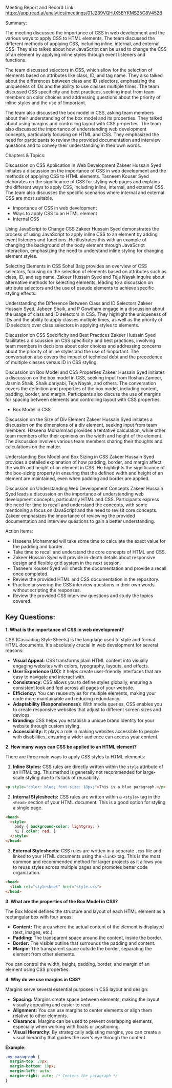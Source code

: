 Meeting Report and Record Link:
https://app.read.ai/analytics/meetings/01J239VQHJX5BYKMS25C8V452B

Summary:

The meeting discussed the importance of CSS in web development and the various ways to apply CSS to HTML elements. The team discussed the different methods of applying CSS, including inline, internal, and external CSS. They also talked about how JavaScript can be used to change the CSS of an element by applying inline styles through event listeners and functions.

The team discussed selectors in CSS, which allow for the selection of elements based on attributes like class, ID, and tag name. They also talked about the differences between class and ID selectors, emphasizing the uniqueness of IDs and the ability to use classes multiple times. The team discussed CSS specificity and best practices, seeking input from team members on color choices and addressing questions about the priority of inline styles and the use of !important.

The team also discussed the box model in CSS, asking team members about their understanding of the box model and its properties. They talked about using margins and controlling layout with CSS properties. The team also discussed the importance of understanding web development concepts, particularly focusing on HTML and CSS. They emphasized the need for participants to review the provided documentation and interview questions and to convey their understanding in their own words.


Chapters & Topics:

Discussion on CSS Application in Web Development
Zakeer Hussain Syed initiates a discussion on the importance of CSS in web development and the methods of applying CSS to HTML elements. Tasneem Kouser Syed elaborates on the significance of CSS for styling web pages and explains the different ways to apply CSS, including inline, internal, and external CSS. The team also discusses the specific scenarios where internal and external CSS are most suitable.
* Importance of CSS in web development
* Ways to apply CSS to an HTML element
* Internal CSS

Using JavaScript to Change CSS
Zakeer Hussain Syed demonstrates the process of using JavaScript to apply inline CSS to an element by adding event listeners and functions. He illustrates this with an example of changing the background of the body element through JavaScript interaction, emphasizing the need to understand inline styling for changing element styles.

Selecting Elements in CSS
Sohel Baig provides an overview of CSS selectors, focusing on the selection of elements based on attributes such as class, ID, and tag name. Zakeer Hussain Syed and Teja Nayak inquire about alternative methods for selecting elements, leading to a discussion on attribute selectors and the use of pseudo elements to achieve specific styling effects.

Understanding the Difference Between Class and ID Selectors
Zakeer Hussain Syed, Jabeen Shaik, and P Gowtham engage in a discussion about the usage of class and ID selectors in CSS. They highlight the uniqueness of IDs and the ability to apply classes multiple times, as well as the priority of ID selectors over class selectors in applying styles to elements.

Discussion on CSS Specificity and Best Practices
Zakeer Hussain Syed facilitates a discussion on CSS specificity and best practices, involving team members in decisions about color choices and addressing concerns about the priority of inline styles and the use of !important. The conversation also covers the impact of technical debt and the precedence of multiple classes versus ID in CSS styling.

Discussion on Box Model and CSS Properties
Zakeer Hussain Syed initiates a discussion on the box model in CSS, seeking input from Roshan Zameer, Jasmin Shaik, Shaik.dariyabi, Teja Nayak, and others. The conversation covers the definition and properties of the box model, including content, padding, border, and margin. Participants also discuss the use of margins for spacing between elements and controlling layout with CSS properties.
* Box Model in CSS

Discussion on the Size of Div Element
Zakeer Hussain Syed initiates a discussion on the dimensions of a div element, seeking input from team members. Haseena Mohammad provides a tentative calculation, while other team members offer their opinions on the width and height of the element. The discussion involves various team members sharing their thoughts and calculations on the matter.

Understanding Box Model and Box Sizing in CSS
Zakeer Hussain Syed provides a detailed explanation of how padding, border, and margin affect the width and height of an element in CSS. He highlights the significance of the box-sizing property in ensuring that the defined width and height of an element are maintained, even when padding and border are applied.

Discussion on Understanding Web Development Concepts
Zakeer Hussain Syed leads a discussion on the importance of understanding web development concepts, particularly HTML and CSS. Participants express the need for time to recall and understand the concepts, with some mentioning a focus on JavaScript and the need to revisit core concepts. Zakeer emphasizes the importance of reviewing the provided documentation and interview questions to gain a better understanding.


Action Items:

* Haseena Mohammad will take some time to calculate the exact value for the padding and border.
* Take time to recall and understand the core concepts of HTML and CSS.
* Zakeer Hussain Syed will provide in-depth details about responsive design and flexible grid system in the next session.
* Tasneem Kouser Syed will check the documentation and provide a recall once completed.
* Review the provided HTML and CSS documentation in the repository.
* Practice answering the CSS interview questions in their own words without scripting the responses.
* Review the provided CSS interview questions and study the topics covered.


## Key Questions:

**1. What is the importance of CSS in web development?**

CSS (Cascading Style Sheets) is the language used to style and format HTML documents. It's absolutely crucial in web development for several reasons:

* **Visual Appeal:** CSS transforms plain HTML content into visually engaging websites with colors, typography, layouts, and effects.
* **User Experience (UX):** It helps create user-friendly interfaces that are easy to navigate and interact with.
* **Consistency:** CSS allows you to define styles globally, ensuring a consistent look and feel across all pages of your website.
* **Efficiency:** You can reuse styles for multiple elements, making your code more maintainable and reducing redundancy.
* **Adaptability (Responsiveness):** With media queries, CSS enables you to create responsive websites that adjust to different screen sizes and devices.
* **Branding:** CSS helps you establish a unique brand identity for your website through custom styling.
* **Accessibility:** It plays a role in making websites accessible to people with disabilities, ensuring a wider audience can access your content.

**2. How many ways can CSS be applied to an HTML element?**

There are three main ways to apply CSS styles to HTML elements:

1. **Inline Styles:**  CSS rules are directly written within the `style` attribute of an HTML tag. This method is generally not recommended for large-scale styling due to its lack of reusability.

```html
<p style="color: blue; font-size: 18px;">This is a blue paragraph.</p>
```

2. **Internal Stylesheets:** CSS rules are written within a `<style>` tag in the `<head>` section of your HTML document. This is a good option for styling a single page.

```html
<head>
  <style>
    body { background-color: lightgray; }
    h1 { color: red; }
  </style>
</head>
```

3. **External Stylesheets:** CSS rules are written in a separate `.css` file and linked to your HTML documents using the `<link>` tag. This is the most common and recommended method for larger projects as it allows you to reuse styles across multiple pages and promotes better code organization.

```html
<head>
  <link rel="stylesheet" href="style.css">
</head>
```

**3. What are the properties of the Box Model in CSS?**

The Box Model defines the structure and layout of each HTML element as a rectangular box with four areas:

* **Content:** The area where the actual content of the element is displayed (text, images, etc.).
* **Padding:** The transparent space around the content, inside the border.
* **Border:** The visible outline that surrounds the padding and content.
* **Margin:** The transparent space outside the border, separating the element from other elements.

You can control the width, height, padding, border, and margin of an element using CSS properties.

**4. Why do we use margins in CSS?**

Margins serve several essential purposes in CSS layout and design:

* **Spacing:** Margins create space between elements, making the layout visually appealing and easier to read.
* **Alignment:** You can use margins to center elements or align them relative to other elements.
* **Clearance:**  Margins can be used to prevent overlapping elements, especially when working with floats or positioning.
* **Visual Hierarchy:** By strategically adjusting margins, you can create a visual hierarchy that guides the user's eye through the content.

**Example:**

```css
.my-paragraph {
  margin-top: 20px;
  margin-bottom: 10px; 
  margin-left: auto;
  margin-right: auto; /* Centers the paragraph */
}
```


